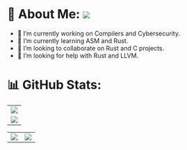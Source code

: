 # 💫 About Me: ![](https://komarev.com/ghpvc/?username=Zer0xC0DE&label=Profile+views&style=for-the-badge&color=green)

- 🔭 I’m currently working on Compilers and Cybersecurity.
- 🌱 I’m currently learning ASM and Rust.
- 👯 I’m looking to collaborate on Rust and C projects.
- 🤔 I’m looking for help with Rust and LLVM.

# 📊 GitHub Stats:
<table>
  <tr>
    <td>
      <img src="https://github-readme-streak-stats.herokuapp.com?user=Zer0xC0DE&theme=tokyonight-duo"/>
     </td>
   </tr>
  <tr>
    <td>
      <img src="http://github-profile-summary-cards.vercel.app/api/cards/profile-details?username=Zer0xC0DE&theme=2077">
     </td>
   </tr>
</table><table>
  <tr>
    <td><img src="http://github-profile-summary-cards.vercel.app/api/cards/stats?username=Zer0xC0DE&theme=aura_dark"></td>
    <td><img src="http://github-profile-summary-cards.vercel.app/api/cards/most-commit-language?username=Zer0xC0DE&theme=aura_dark"></td>
  </tr>
</table>
 


